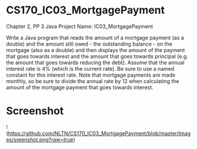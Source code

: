 # CS170_IC03_MortgagePayment
Chapter 2, PP 3
Java Project Name:  IC03_MortgagePayment

Write a Java program that reads the amount of a mortgage payment (as a double) and the amount still owed - the outstanding balance - on the mortgage (also as a double) and then displays the amount of the payment that goes towards interest and the amount that goes towards principal (e.g. the amount that goes towards reducing the debt).  Assume that the annual interest rate is 4% (which is the current rate).  Be sure to use a named constant for this interest rate.  Note that mortgage payments are made monthly, so be sure to divide the annual rate by 12 when calculating the amount of the mortgage payment that goes towards interest.

# Screenshot
!(https://github.com/NLTN/CS170_IC03_MortgagePayment/blob/master/Images/sreenshot.png?raw=true)
